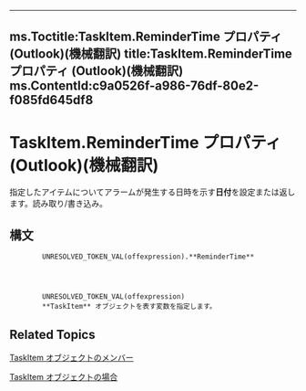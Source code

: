

---
ms.Toctitle:TaskItem.ReminderTime プロパティ (Outlook)(機械翻訳)
title:TaskItem.ReminderTime プロパティ (Outlook)(機械翻訳)
ms.ContentId:c9a0526f-a986-76df-80e2-f085fd645df8
---
# TaskItem.ReminderTime プロパティ (Outlook)(機械翻訳)




指定したアイテムについてアラームが発生する日時を示す**日付**を設定または返します。読み取り/書き込み。

## 構文

            UNRESOLVED_TOKEN_VAL(offexpression).**ReminderTime**




            UNRESOLVED_TOKEN_VAL(offexpression)
            **TaskItem** オブジェクトを表す変数を指定します。



## Related Topics

[TaskItem オブジェクトのメンバー](97234a76-2fc5-bbe4-2e14-25ae18694fc9.md)

[TaskItem オブジェクトの場合](5df8cfa5-5460-a5a1-a130-ba5bca1a0091.md)




